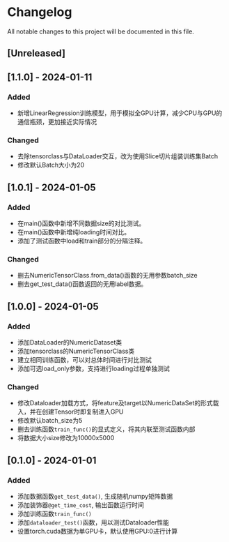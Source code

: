 # Changelog

All notable changes to this project will be documented in this file.

## [Unreleased]

## [1.1.0] - 2024-01-11

### Added

* 新增LinearRegression训练模型，用于模拟全GPU计算，减少CPU与GPU的通信瓶颈，更加接近实际情况

### Changed

* 去除tensorclass与DataLoader交互，改为使用Slice切片组装训练集Batch
* 修改默认Batch大小为20


## [1.0.1] - 2024-01-05

### Added

* 在main()函数中新增不同数据size的对比测试。
* 在main()函数中新增纯loading时间对比。
* 添加了测试函数中load和train部分的分隔注释。

### Changed

* 删去NumericTensorClass.from_data()函数的无用参数batch_size
* 删去get_test_data()函数返回的无用label数据。

## [1.0.0] - 2024-01-05

### Added

* 添加DataLoader的NumericDataset类
* 添加tensorclass的NumericTensorClass类
* 建立相同训练函数，可以对总体时间进行对比测试
* 添加可选load_only参数，支持进行loading过程单独测试

### Changed

* 修改Dataloader加载方式，将feature及target以NumericDataSet的形式载入，并在创建Tensor时即复制进入GPU
* 修改默认batch_size为5
* 删去训练函数`train_func()`的显式定义，将其内联至测试函数内部
* 将数据大小size修改为10000x5000



## [0.1.0] - 2024-01-01

### Added

* 添加数据函数`get_test_data()`, 生成随机numpy矩阵数据
* 添加装饰器`@get_time_cost`, 输出函数运行时间
* 添加训练函数`train_func()`
* 添加`dataloader_test()`函数，用以测试Dataloader性能
* 设置torch.cuda数据为单GPU卡，默认使用GPU:0进行计算
